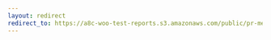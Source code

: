 ```yaml
---
layout: redirect
redirect_to: https://a8c-woo-test-reports.s3.amazonaws.com/public/pr-merge/37742/e2e/index.html
---
```

